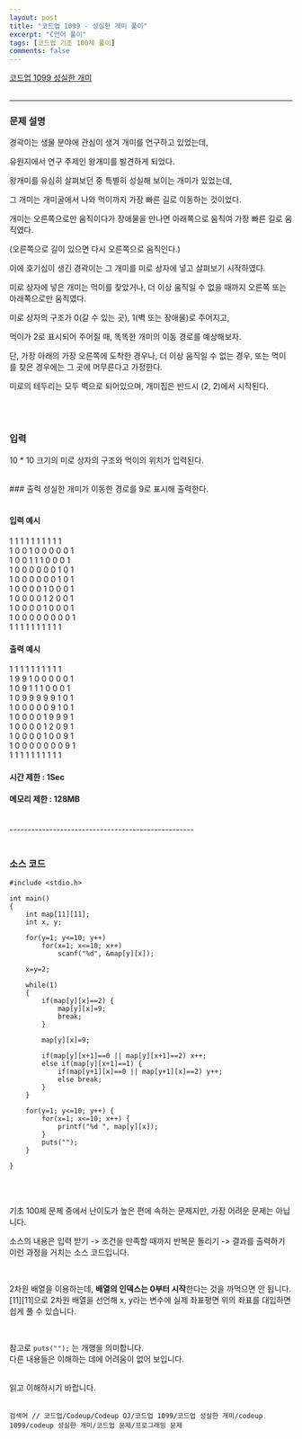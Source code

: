 ```yaml
---
layout: post
title: "코드업 1099 - 성실한 개미 풀이"
excerpt: "C언어 풀이"
tags: [코드업 기초 100제 풀이]
comments: false
---
```

 
[코드업 1099 성실한 개미](https://codeup.kr/problem.php?id=1099) 
<br/>
<br/>

-----------------------------------------------------

### 문제 설명  

경곽이는 생물 분야에 관심이 생겨 개미를 연구하고 있었는데,

유원지에서 연구 주제인 왕개미를 발견하게 되었다.

왕개미를 유심히 살펴보던 중 특별히 성실해 보이는 개미가 있었는데,

그 개미는 개미굴에서 나와 먹이까지 가장 빠른 길로 이동하는 것이었다.

개미는 오른쪽으로만 움직이다가 장애물을 만나면 아래쪽으로 움직여 가장 빠른 길로 움직였다.

(오른쪽으로 길이 있으면 다시 오른쪽으로 움직인다.)

이에 호기심이 생긴 경곽이는 그 개미를 미로 상자에 넣고 살펴보기 시작하였다.

미로 상자에 넣은 개미는 먹이를 찾았거나, 더 이상 움직일 수 없을 때까지 오른쪽 또는 아래쪽으로만 움직였다.

미로 상자의 구조가 0(갈 수 있는 곳), 1(벽 또는 장애물)로 주어지고,

먹이가 2로 표시되어 주어질 때, 똑똑한 개미의 이동 경로를 예상해보자.

단, 가장 아래의 가장 오른쪽에 도착한 경우나, 더 이상 움직일 수 없는 경우, 또는 먹이를 찾은 경우에는 그 곳에 머무른다고 가정한다.

미로의 테두리는 모두 벽으로 되어있으며, 개미집은 반드시 (2, 2)에서 시작된다.

<br/>
<br/>

### 입력
10 * 10 크기의 미로 상자의 구조와 먹이의 위치가 입력된다.

<br/>
### 출력
성실한 개미가 이동한 경로를 9로 표시해 출력한다.

<br/>
<br/>

#### 입력 예시
1 1 1 1 1 1 1 1 1 1  
1 0 0 1 0 0 0 0 0 1  
1 0 0 1 1 1 0 0 0 1  
1 0 0 0 0 0 0 1 0 1  
1 0 0 0 0 0 0 1 0 1  
1 0 0 0 0 1 0 0 0 1  
1 0 0 0 0 1 2 0 0 1  
1 0 0 0 0 1 0 0 0 1  
1 0 0 0 0 0 0 0 0 1  
1 1 1 1 1 1 1 1 1 1  

#### 출력 예시
1 1 1 1 1 1 1 1 1 1   
1 9 9 1 0 0 0 0 0 1  
1 0 9 1 1 1 0 0 0 1  
1 0 9 9 9 9 9 1 0 1  
1 0 0 0 0 0 9 1 0 1  
1 0 0 0 0 1 9 9 9 1  
1 0 0 0 0 1 2 0 9 1  
1 0 0 0 0 1 0 0 9 1  
1 0 0 0 0 0 0 0 9 1  
1 1 1 1 1 1 1 1 1 1  

#### 시간 제한 : 1Sec
#### 메모리 제한 : 128MB


<br/>
---------------------------------------------------
<br/>
<br/>

### 소스 코드

~~~
#include <stdio.h>

int main()
{
    int map[11][11];
    int x, y;
    
    for(y=1; y<=10; y++)
        for(x=1; x<=10; x++)
            scanf("%d", &map[y][x]);
    
    x=y=2;
    
    while(1)
    {
        if(map[y][x]==2) {
            map[y][x]=9;
            break;
        }
        
        map[y][x]=9;
        
        if(map[y][x+1]==0 || map[y][x+1]==2) x++;
        else if(map[y][x+1]==1) {
            if(map[y+1][x]==0 || map[y+1][x]==2) y++;
            else break;
        }
    }
    
    for(y=1; y<=10; y++) {
        for(x=1; x<=10; x++) {
            printf("%d ", map[y][x]);
        }
        puts("");
    }
    
}
~~~

<br/>
<br/>

기초 100제 문제 중에서 난이도가 높은 편에 속하는 문제지만, 가장 어려운 문제는 아닙니다.  

소스의 내용은 
입력 받기 -> 조건을 만족할 때까지 반복문 돌리기 -> 결과를 출력하기
이런 과정을 거치는 소스 코드입니다.

<br/>

2차원 배열을 이용하는데, **배열의 인덱스는 0부터 시작**한다는 것을 까먹으면 안 됩니다.
[11][11]으로 2차원 배열을 선언해 x, y라는 변수에 실제 좌표평면 위의 좌표를 대입하면 쉽게 풀 수 있습니다.

<br/>

참고로 ```puts("");``` 는 개행을 의미합니다.  
다른 내용들은 이해하는 데에 어려움이 없어 보입니다.

<br/>
읽고 이해하시기 바랍니다.


<br/>
<br/>

```검색어 // 코드업/Codeup/Codeup OJ/코드업 1099/코드업 성실한 개미/codeup 1099/codeup 성실한 개미/코드업 문제/프로그래밍 문제```
